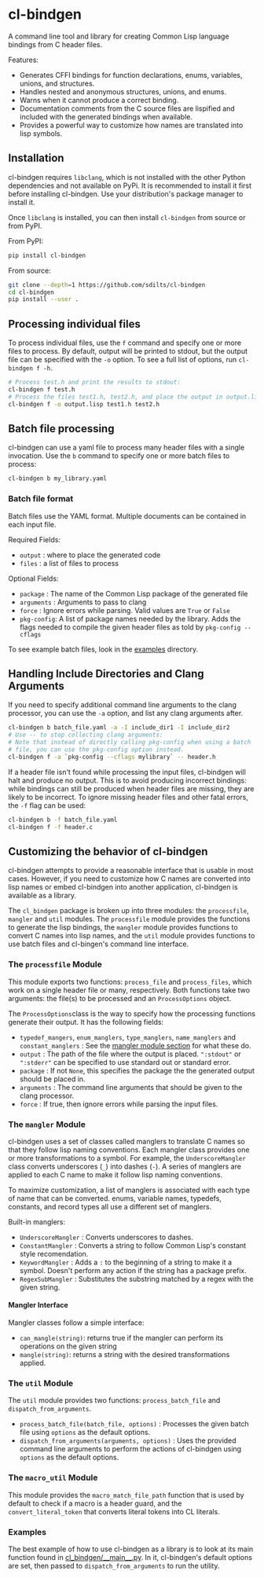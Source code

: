 # cl-bindgen

A command line tool and library for creating Common Lisp language bindings
from C header files.

Features:
+ Generates CFFI bindings for function declarations, enums, variables, unions,
  and structures.
+ Handles nested and anonymous structures, unions, and enums.
+ Warns when it cannot produce a correct binding.
+ Documentation comments from the C source files are lispified and
  included with the generated bindings when available.
+ Provides a powerful way to customize how names are translated into
  lisp symbols.

## Installation
cl-bindgen requires `libclang`, which is not installed with the other Python
dependencies and not available on PyPi. It is recommended to install it first before installing
cl-bindgen. Use your distribution's package manager to install it.

Once `libclang` is installed, you can then install `cl-bindgen` from
source or from PyPI.

From PyPI:
``` bash
pip install cl-bindgen
```
From source:
``` bash
git clone --depth=1 https://github.com/sdilts/cl-bindgen
cd cl-bindgen
pip install --user .
```
## Processing individual files
To process individual files, use the `f` command and specify one or
more files to process. By default, output will be printed to
stdout, but the output file can be specified with the `-o` option. To see
a full list of options, run `cl-bindgen f -h`.

``` bash
# Process test.h and print the results to stdout:
cl-bindgen f test.h
# Process the files test1.h, test2.h, and place the output in output.lisp:
cl-bindgen f -o output.lisp test1.h test2.h
```

## Batch file processing
cl-bindgen can use a yaml file to process many header
files with a single invocation. Use the `b` command
to specify one or more batch files to process:

``` bash
cl-bindgen b my_library.yaml
```

### Batch file format
Batch files use the YAML format. Multiple documents can be contained in each input file.

Required Fields:
+ `output` : where to place the generated code
+ `files` : a list of files to process

Optional Fields:
+ `package` : The name of the Common Lisp package of the generated file
+ `arguments` : Arguments to pass to clang
+ `force` : Ignore errors while parsing. Valid values are `True` or `False`
+ `pkg-config`: A list of package names needed by the library. Adds
  the flags needed to compile the given header files as told by
  `pkg-config --cflags`


To see example batch files, look in the
[examples](https://github.com/sdilts/cl-bindgen/tree/master/examples)
directory.

## Handling Include Directories and Clang Arguments

If you need to specify additional command line arguments to the clang
processor, you can use the `-a` option, and list any clang arguments after.

``` bash
cl-bindgen b batch_file.yaml -a -I include_dir1 -I include_dir2
# Use -- to stop collecting clang arguments:
# Note that instead of directly calling pkg-config when using a batch
# file, you can use the pkg-config option instead.
cl-bindgen f -a `pkg-config --cflags mylibrary` -- header.h
```

If a header file isn't found while processing the input files,
cl-bindgen will halt and produce no output. This is to avoid producing
incorrect bindings: while bindings can still be produced when header
files are missing, they are likely to be incorrect. To ignore missing
header files and other fatal errors, the `-f` flag can be used:

``` bash
cl-bindgen b -f batch_file.yaml
cl-bindgen f -f header.c
```

## Customizing the behavior of cl-bindgen
cl-bindgen attempts to provide a reasonable interface that is usable
in most cases. However, if you need to customize how C names are
converted into lisp names or embed cl-bindgen into another
application, cl-bindgen is available as a library.

The `cl_bindgen` package is broken up into three modules: the `processfile`,
`mangler` and `util` modules. The `processfile` module provides the
functions to generate the lisp bindings, the `mangler` module provides
functions to convert C names into lisp names, and the `util` module
provides functions to use batch files and cl-bingen's command line
interface.

### The `processfile` Module

This module exports two functions: `process_file` and `process_files`,
which work on a single header file or many, respectively. Both
functions take two arguments: the file(s) to be processed and an
`ProcessOptions` object.

The `ProcessOptions`class is the way to specify how the
processing functions generate their output. It has the following
fields:

+ `typedef_mangers`, `enum_manglers`, `type_manglers`, `name_manglers`
  and `constant_manglers` : See the [mangler module section](#the-mangler-module)
  for what these do.
+ `output` : The path of the file where the output is
  placed. `":stdout"` or `":stderr"` can be specified to use standard
  out or standard error.
+ `package` : If not `None`, this specifies the package the the
  generated output should be placed in.
+ `arguments` : The command line arguments that should be given to the
  clang processor.
+ `force` : If true, then ignore errors while parsing the input files.

### The `mangler` Module

cl-bindgen uses a set of classes called manglers to translate C
names so that they follow lisp naming conventions. Each mangler class
provides one or more transformations to a symbol. For example, the
`UnderscoreMangler` class converts underscores (`_`) into dashes
(`-`). A series of manglers are applied to each C name to make it
follow lisp naming conventions.

To maximize customization, a list of manglers is associated with each
type of name that can be converted. enums, variable names, typedefs,
constants, and record types all use a different set of manglers.

Built-in manglers:
+ `UnderscoreMangler` : Converts underscores to dashes.
+ `ConstantMangler` : Converts a string to follow Common Lisp's constant style
  recomendation.
+ `KeywordMangler` : Adds a `:` to the beginning of a string to make it a symbol.
   Doesn't perform any action if the string has a package prefix.
+ `RegexSubMangler` : Substitutes the substring matched by a regex with the given string.

#### Mangler Interface

Mangler classes follow a simple interface:
+ `can_mangle(string)`: returns true if the mangler can perform its
  operations on the given string
+ `mangle(string)`: returns a string with the desired transformations
  applied.

### The `util` Module

The `util` module provides two functions: `process_batch_file` and
`dispatch_from_arguments`.

+ `process_batch_file(batch_file, options)` : Processes the given
  batch file using `options` as the default options.
+ `dispatch_from_arguments(arguments, options)` : Uses the provided
  command line arguments to perform the actions of cl-bindgen using
  `options` as the default options.

### The `macro_util` Module

This module provides the `macro_match_file_path` function that is used
by default to check if a macro is a header guard, and the
`convert_literal_token` that converts literal tokens into CL literals.

### Examples

The best example of how to use cl-bindgen as a library is to look at its main
function found in
[cl\_bindgen/\_\_main\_\_.py](https://github.com/sdilts/cl-bindgen/blob/master/cl_bindgen/__main__.py).
In it, cl-bindgen's default options are set, then passed to `dispatch_from_arguments`
to run the utility.
